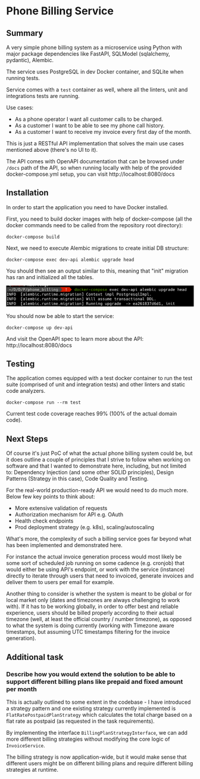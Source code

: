 # Phone Billing Service

## Summary

A very simple phone billing system as a microservice using Python
with major package dependencies like FastAPI, SQLModel (sqlalchemy, pydantic), Alembic.

The service uses PostgreSQL in dev Docker container, and SQLite when running tests.

Service comes with a `test` container as well, where all the linters, unit and integrations tests are running.

Use cases:
* As a phone operator I want all customer calls to be charged.
* As a customer I want to be able to see my phone call history.
* As a customer I want to receive my invoice every first day of the month.

This is just a RESTful API implementation that solves the main use cases mentioned above (there's no UI to it).

The API comes with OpenAPI documentation that can be browsed under `/docs` path of the API,
so when running locally with help of the provided docker-compose.yml setup, you can visit http://localhost:8080/docs

## Installation

In order to start the application you need to have Docker installed.

First, you need to build docker images with help of docker-compose
(all the docker commands need to be called from the repository root directory):

```shell
docker-compose build
```

Next, we need to execute Alembic migrations to create initial DB structure:

```shell
docker-compose exec dev-api alembic upgrade head
```

You should then see an output similar to this, meaning that "init" migration has ran
and initialized all the tables. 

![alembic.png](docs/images/alembic.png)

You should now be able to start the service:

```shell
docker-compose up dev-api
```

And visit the OpenAPI spec to learn more about the API: http://localhost:8080/docs

## Testing

The application comes equipped with a test docker container to run the test suite
(comprised of unit and integration tests) and other linters and static code analyzers.

```shell
docker-compose run --rm test
```

Current test code coverage reaches 99% (100% of the actual domain code).

## Next Steps

Of course it's just PoC of what the actual phone billing system could be,
but it does outline a couple of principles that I strive to follow when working on software
and that I wanted to demonstrate here, including, but not limited to: Dependency Injection
(and some other SOLID principles), Design Patterns (Strategy in this case), Code Quality and Testing.

For the real-world production-ready API we would need to do much more.
Below few key points to think about:

* More extensive validation of requests
* Authorization mechanism for API e.g. OAuth
* Health check endpoints
* Prod deployment strategy (e.g. k8s), scaling/autoscaling

What's more, the complexity of such a billing service goes far beyond what has been 
implemented and demonstrated here.

For instance the actual invoice generation process would most likely be some sort of scheduled job
running on some cadence (e.g. cronjob) that would either be using API's endpoint,
or work with the service (instance) directly to iterate through users that need to invoiced,
generate invoices and deliver them to users per email for example.

Another thing to consider is whether the system is meant to be global or for local market only
(dates and timezones are always challenging to work with).
If it has to be working globally, in order to offer best and reliable experience, users should be billed
properly according to their actual timezone (well, at least the official country / number timezone),
as opposed to what the system is doing currently (working with Timezone aware timestamps,
but assuming UTC timestamps filtering for the invoice generation).


## Additional task

### Describe how you would extend the solution to be able to support different billing plans like prepaid and fixed amount per month

This is actually outlined to some extent in the codebase - I have introduced a strategy pattern
and one existing strategy currently implemented is `FlatRatePostpaidPlanStrategy`
which calculates the total charge based on a flat rate as postpaid (as requested in the task requirements).

By implementing the interface `BillingPlanStrategyInterface`,
we can add more different billing strategies without modifying the core logic of `InvoiceService`.

The billing strategy is now application-wide, but it would make sense that different users
might be on different billing plans and require different billing strategies at runtime.
